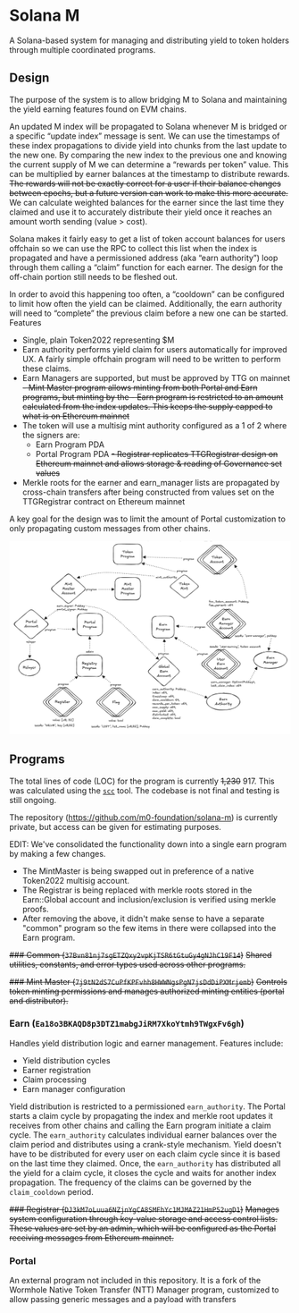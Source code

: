 # Solana M

A Solana-based system for managing and distributing yield to token holders through multiple coordinated programs.

## Design

The purpose of the system is to allow bridging M to Solana and maintaining the yield earning features found on EVM chains.

An updated M index will be propagated to Solana whenever M is bridged or a specific “update index” message is sent. We can use the timestamps of these index propagations to divide yield into chunks from the last update to the new one. By comparing the new index to the previous one and knowing the current supply of M we can determine a “rewards per token” value. This can be multiplied by earner balances at the timestamp to distribute rewards. ~~The rewards will not be exactly correct for a user if their balance changes between epochs, but a future version can work to make this more accurate.~~ We can calculate weighted balances for the earner since the last time they claimed and use it to accurately distribute their yield once it reaches an amount worth sending (value > cost).

Solana makes it fairly easy to get a list of token account balances for users offchain so we can use the RPC to collect this list when the index is propagated and have a permissioned address (aka “earn authority”) loop through them calling a “claim” function for each earner. The design for the off-chain portion still needs to be fleshed out.

In order to avoid this happening too often, a “cooldown” can be configured to limit how often the yield can be claimed. Additionally, the earn authority will need to “complete” the previous claim before a new one can be started.
Features
- Single, plain Token2022 representing $M
- Earn authority performs yield claim for users automatically for improved UX. A fairly simple offchain program will need to be written to perform these claims.
- Earn Managers are supported, but must be approved by TTG on mainnet
~~- Mint Master program allows minting from both Portal and Earn programs, but minting by the - Earn program is restricted to an amount calculated from the index updates. This keeps the supply capped to what is on Ethereum mainnet~~
- The token will use a multisig mint authority configured as a 1 of 2 where the signers are:
    - Earn Program PDA
    - Portal Program PDA
~~- Registrar replicates TTGRegistrar design on Ethereum mainnet and allows storage & reading of Governance set values~~
- Merkle roots for the earner and earn_manager lists are propagated by cross-chain transfers after being constructed from values set on the TTGRegistrar contract on Ethereum mainnet

A key goal for the design was to limit the amount of Portal customization to only propagating custom messages from other chains. 

![Solana M Programs](assets/solana_m_programs.png)

## Programs

The total lines of code (LOC) for the program is currently ~~1,230~~ 917. This was calculated using the [`scc`](https://github.com/boyter/scc) tool. The codebase is not final and testing is still ongoing.

The repository (https://github.com/m0-foundation/solana-m) is currently private, but access can be given for estimating purposes.

EDIT: We've consolidated the functionality down into a single earn program by making a few changes.
- The MintMaster is being swapped out in preference of a native Token2022 multisig account.
- The Registrar is being replaced with merkle roots stored in the Earn::Global account and inclusion/exclusion is verified using merkle proofs.
- After removing the above, it didn't make sense to have a separate "common" program so the few items in there were collapsed into the Earn program.

~~### Common (`37Bvn81nj7sgETZQxy2vpKjTSR6tGtuGy4gNJhC19F14`)~~
~~Shared utilities, constants, and error types used across other programs.~~

~~### Mint Master (`7j9tN2dS7CuPfKPFvhh8HWWNgsPgN7jsDdDiPXMrjemb`)~~
~~Controls token minting permissions and manages authorized minting entities (portal and distributor).~~

### Earn (`Ea18o3BKAQD8p3DTZ1mabgJiRM7XkoYtmh9TWgxFv6gh`)
Handles yield distribution logic and earner management. Features include:
- Yield distribution cycles
- Earner registration
- Claim processing
- Earn manager configuration

Yield distribution is restricted to a permissioned `earn_authority`. The Portal starts a claim cycle by propagating the index and merkle root updates it receives from other chains and calling the Earn program initiate a claim cycle. The `earn_authority` calculates individual earner balances over the claim period and distributes using a crank-style mechanism. Yield doesn't have to be distributed for every user on each claim cycle since it is based on the last time they claimed. Once, the `earn_authority` has distributed all the yield for a claim cycle, it closes the cycle and waits for another index propagation. The frequency of the claims can be governed by the `claim_cooldown` period.

~~### Registrar (`DJ3kM7oLuua6NZjnYgCA8SMFhYc1MJMAZ21HmP52ugD1`)~~
~~Manages system configuration through key-value storage and access control lists. These values are set by an admin, which will be configured as the Portal receiving messages from Ethereum mainnet.~~

### Portal
An external program not included in this repository. It is a fork of the Wormhole Native Token Transfer (NTT) Manager program, customized to allow passing generic messages and a payload with transfers